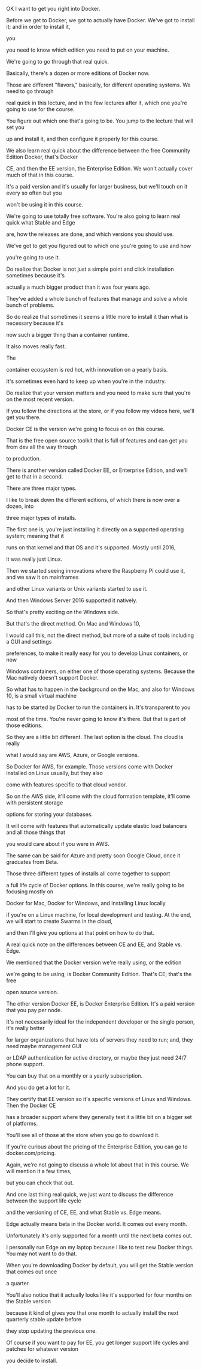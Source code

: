 OK I want to get you right into Docker.

Before we get to Docker, we got to actually have Docker. We've got to install
it; and in order to install it,

you

you need to know which edition you need to put on your machine.

We're going to go through that real quick.

Basically, there's a dozen or more editions of Docker now.

Those are different "flavors," basically, for different operating systems. We
need to go through

real quick in this lecture, and in the few lectures after it, which one you're
going to use for the course.

You figure out which one that's going to be. You jump to the lecture that will
set you

up and install it, and then configure it properly for this course.

We also learn real quick about the difference between the free Community Edition
Docker, that's Docker

CE, and then the EE version, the Enterprise Edition. We won't actually cover
much of that in this course.

It's a paid version and it's usually for larger business, but we'll touch on it
every so often but you

won't be using it in this course.

We're going to use totally free software. You're also going to learn real quick
what Stable and Edge

are, how the releases are done, and which versions you should use.

We've got to get you figured out to which one you're going to use and how

you're going to use it.

Do realize that Docker is not just a simple point and click installation
sometimes because it's

actually a much bigger product than it was four years ago.

They've added a whole bunch of features that manage and solve a whole bunch of
problems.

So do realize that sometimes it seems a little more to install it than what is
necessary because it's

now such a bigger thing than a container runtime.

It also moves really fast.

The

container ecosystem is red hot, with innovation on a yearly basis.

It's sometimes even hard to keep up when you're in the industry.

Do realize that your version matters and you need to make sure that you're on
the most recent version.

If you follow the directions at the store, or if you follow my videos here,
we'll get you there.

Docker CE is the version we're going to focus on on this course.

That is the free open source toolkit that is full of features and can get you
from dev all the way through

to production.

There is another version called Docker EE, or Enterprise Edition, and we'll get
to that in a second.

There are three major types.

I like to break down the different editions, of which there is now over a dozen,
into

three major types of installs.

The first one is, you're just installing it directly on a supported operating
system; meaning that it

runs on that kernel and that OS and it's supported. Mostly until 2016,

it was really just Linux.

Then we started seeing innovations where the Raspberry Pi could use it, and we
saw it on mainframes

and other Linux variants or Unix variants started to use it.

And then Windows Server 2016 supported it natively.

So that's pretty exciting on the Windows side.

But that's the direct method. On Mac and Windows 10,

I would call this, not the direct method, but more of a suite of tools including
a GUI and settings

preferences, to make it really easy for you to develop Linux containers, or now

Windows containers, on either one of those operating systems. Because the Mac
natively doesn't support Docker.

So what has to happen in the background on the Mac, and also for Windows 10, is
a small virtual machine

has to be started by Docker to run the containers in. It's transparent to you

most of the time. You're never going to know it's there. But that is part of
those editions.

So they are a little bit different. The last option is the cloud. The cloud is
really

what I would say are AWS, Azure, or Google versions.

So Docker for AWS, for example. Those versions come with Docker installed on
Linux usually, but they also

come with features specific to that cloud vendor.

So on the AWS side, it'll come with the cloud formation template, it'll come
with persistent storage

options for storing your databases.

It will come with features that automatically update elastic load balancers and
all those things that

you would care about if you were in AWS.

The same can be said for Azure and pretty soon Google Cloud, once it graduates
from Beta.

Those three different types of installs all come together to support

a full life cycle of Docker options. In this course, we're really going to be
focusing mostly on

Docker for Mac, Docker for Windows, and installing Linux locally

if you're on a Linux machine, for local development and testing. At the end, we
will start to create Swarms in the cloud,

and then I'll give you options at that point on how to do that.

A real quick note on the differences between CE and EE, and Stable vs. Edge.

We mentioned that the Docker version we're really using, or the edition

we're going to be using, is Docker Community Edition. That's CE; that's the free

open source version.

The other version Docker EE, is Docker Enterprise Edition. It's a paid version
that you pay per node.

It's not necessarily ideal for the independent developer or the single person,
it's really better

for larger organizations that have lots of servers they need to run; and, they
need maybe management GUI

or LDAP authentication for active directory, or maybe they just need 24/7 phone
support.

You can buy that on a monthly or a yearly subscription.

And you do get a lot for it.

They certify that EE version so it's specific versions of Linux and Windows.
Then the Docker CE

has a broader support where they generally test it a little bit on a bigger set
of platforms.

You'll see all of those at the store when you go to download it.

If you're curious about the pricing of the Enterprise Edition, you can go to
docker.com/pricing.

Again, we're not going to discuss a whole lot about that in this course. We will
mention it a few times,

but you can check that out.

And one last thing real quick, we just want to discuss the difference between
the support life cycle

and the versioning of CE, EE, and what Stable vs. Edge means.

Edge actually means beta in the Docker world. It comes out every month.

Unfortunately it's only supported for a month until the next beta comes out.

I personally run Edge on my laptop because I like to test new Docker things. You
may not want to do that.

When you're downloading Docker by default, you will get the Stable version that
comes out once

a quarter.

You'll also notice that it actually looks like it's supported for four months on
the Stable version

because it kind of gives you that one month to actually install the next
quarterly stable update before

they stop updating the previous one.

Of course if you want to pay for EE, you get longer support life cycles and
patches for whatever version

you decide to install.